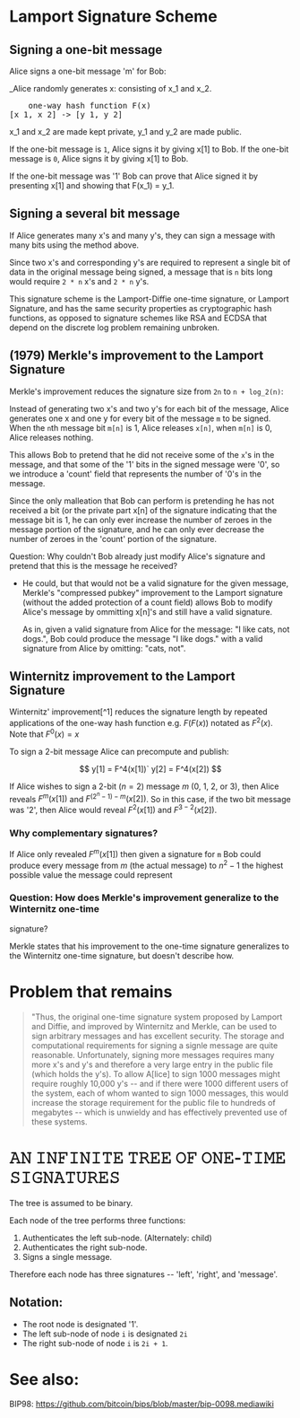 # Lamport Signature Scheme

## Signing a one-bit message

Alice signs a one-bit message 'm' for Bob: 

_Alice randomly generates x: consisting of x_1 and x_2.

<pre>
    one-way hash function F(x)
[x_1, x_2] -> [y_1, y_2]
</pre>

x_1 and x_2 are made kept private, y_1 and y_2 are made public.

If the one-bit message is `1`, Alice signs it by giving x[1] to Bob.
If the one-bit message is `0`, Alice signs it by giving x[1] to Bob.

If the one-bit message was '1' Bob can prove that Alice signed it by presenting
x[1] and showing that F(x_1) = y_1.

## Signing a several bit message

If Alice generates many x's and many y's, they can sign a message with many
bits using the method above.

Since two x's and corresponding y's are required to
represent a single bit of data in the original message being signed, a message
that is `n` bits long would require `2 * n` x's and `2 * n` y's.

This signature scheme is the Lamport-Diffie one-time signature, or Lamport
Signature, and has the same security properties as cryptographic hash functions,
as opposed to signature schemes like RSA and ECDSA that depend on the discrete
log problem remaining unbroken.


## (1979) Merkle's improvement to the Lamport Signature

Merkle's improvement reduces the signature size from `2n` to `n + log_2(n)`:

Instead of generating two x's and two y's for each bit of the message, Alice
generates one x and one y for every bit of the message `m` to be signed. When
the `n`th message bit  `m[n]` is 1, Alice releases `x[n]`,  when `m[n]` is 0,
Alice releases nothing.

This allows Bob to pretend that he did not receive some of the `x`'s in the
message, and that some of the '1' bits in the signed message were '0', so we
introduce a 'count' field that represents the number of '0's in the message.

Since the only malleation that Bob can perform is pretending he has not received
a bit (or the private part x[n] of the signature indicating that the message bit
is 1, he can only ever increase the number of zeroes in the message portion of
the signature, and he can only ever decrease the number of zeroes in the 'count'
portion of the signature.

Question: Why couldn't Bob already just modify Alice's signature and pretend
that this is the message he received?

- He could, but that would not be a valid signature for the given message,
  Merkle's "compressed pubkey" improvement to the Lamport signature (without the
  added protection of a count field) allows Bob to modify Alice's message by
  ommitting x[n]'s and still have a valid signature. 

  As in, given a valid signature from Alice for the message: "I like cats, not
  dogs.", Bob could produce the message "I like dogs." with a valid signature
  from Alice by omitting: "cats, not".

## Winternitz improvement to the Lamport Signature

Winternitz' improvement[^1] reduces the signature length by repeated applications of
the one-way hash function e.g. $`F(F(x))`$ notated as $`F^2(x)`$. Note that $`F^0(x) = x`$

To sign a 2-bit message Alice can precompute and publish:

$$
y[1] = F^4(x[1])`
y[2] = F^4(x[2])
$$

If Alice wishes to sign a 2-bit ($`n = 2`$) message $`m`$ (0, 1, 2, or 3), then
Alice reveals $`F^m(x[1])`$ and $`F^{(2^n - 1) - m}(x[2])`$. So in this case, if
the two bit message was '2', then Alice would reveal $`F^2(x[1])`$ and
$`F^{3-2}(x[2])`$.

### Why complementary signatures?

If Alice only revealed $`F^m(x[1])`$ then given a signature for `m` Bob could
produce every message from $`m`$ (the actual message) to $`n^2 - 1`$ the highest
possible value the message could represent

### Question: How does Merkle's improvement generalize to the Winternitz one-time
signature?

Merkle states that his improvement to the one-time signature generalizes to the
Winternitz one-time signature, but doesn't describe how.


# Problem that remains

> "Thus, the original one-time signature system proposed by Lamport and Diffie,
> and improved by Winternitz and Merkle, can be used to sign arbitrary messages
> and has excellent security. The storage and computational requirements for
> signing a signle message are quite reasonable. Unfortunately, signing more
> messages requires many more x's and y's and therefore a very large entry in
> the public file (which holds the y's). To allow A[lice] to sign 1000 messages
> might require roughly 10,000 y's -- and if there were 1000 different users of
> the system, each of whom wanted to sign 1000 messages, this would increase the
> storage requirement for the public file to hundreds of megabytes -- which is
> unwieldy and has effectively prevented use of these systems.

# 𝙰𝙽 𝙸𝙽𝙵𝙸𝙽𝙸𝚃𝙴 𝚃𝚁𝙴𝙴 𝙾𝙵 𝙾𝙽𝙴-𝚃𝙸𝙼𝙴 𝚂𝙸𝙶𝙽𝙰𝚃𝚄𝚁𝙴𝚂

The tree is assumed to be binary.

Each node of the tree performs three functions:

1. Authenticates the left sub-node. (Alternately: child)
2. Authenticates the right sub-node.
3. Signs a single message.

Therefore each node has three signatures -- 'left', 'right', and 'message'.

## Notation: 

- The root node is designated '1'.
- The left sub-node of node `i` is designated `2i`
- The right sub-node of node `i` is `2i + 1`.

# See also:

BIP98: https://github.com/bitcoin/bips/blob/master/bip-0098.mediawiki
